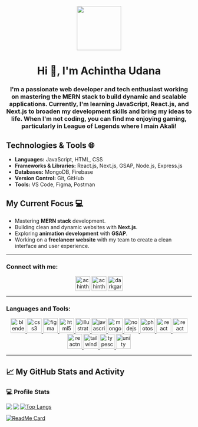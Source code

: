 <div align="center">
  <img src="https://raw.githubusercontent.com/7oSkaaa/7oSkaaa/main/Images/about_me.gif" width='120px' />
</div>

<h1 align="center">Hi 👋, I'm Achintha Udana</h1>
<h3 align="center">I'm a passionate web developer and tech enthusiast working on mastering the MERN stack to build dynamic and scalable applications. Currently, I'm learning JavaScript, React.js, and Next.js to broaden my development skills and bring my ideas to life. When I'm not coding, you can find me enjoying gaming, particularly in League of Legends where I main Akali!</h3>


## Technologies & Tools 🌐
- **Languages:** JavaScript, HTML, CSS
- **Frameworks & Libraries:** React.js, Next.js, GSAP, Node.js, Express.js
- **Databases:** MongoDB, Firebase
- **Version Control:** Git, GitHub
- **Tools:** VS Code, Figma, Postman

## My Current Focus 💻
- Mastering **MERN stack** development.
- Building clean and dynamic websites with **Next.js**.
- Exploring **animation development** with **GSAP**.
- Working on a **freelancer website** with my team to create a clean interface and user experience.

---

<h3 align="left">Connect with me:</h3>
<p align="center">
<a href="https://twitter.com/achintha udana" target="blank"><img align="center" src="https://github.com/Scar1109/skill-icons/blob/main/icons/Twitter.svg" alt="achintha udana" height="40" width="40" /></a>
<a href="https://fb.com/achintha udana" target="blank"><img align="center" src="https://raw.githubusercontent.com/rahuldkjain/github-profile-readme-generator/master/src/images/icons/Social/facebook.svg" alt="achintha udana" height="40" width="40" /></a>
<a href="https://instagram.com/darkgarphion" target="blank"><img align="center" src="https://github.com/Scar1109/skill-icons/blob/main/icons/Instagram.svg" alt="darkgarphion" height="40" width="40" /></a>
</p>

---

<h3 align="left">Languages and Tools:</h3>
<p align="center"> <a href="https://www.blender.org/" target="_blank" rel="noreferrer"> <img src="https://github.com/Scar1109/skill-icons/blob/main/icons/Blender-Light.svg" alt="blender" width="40" height="40"/> </a> <a href="https://www.w3schools.com/css/" target="_blank" rel="noreferrer"> <img src="https://github.com/Scar1109/skill-icons/blob/main/icons/CSS.svg" alt="css3" width="40" height="40"/> </a> <a href="https://www.figma.com/" target="_blank" rel="noreferrer"> <img src="https://github.com/Scar1109/skill-icons/blob/main/icons/Figma-Light.svg" alt="figma" width="40" height="40"/> </a> <a href="https://www.w3.org/html/" target="_blank" rel="noreferrer"> <img src="https://github.com/Scar1109/skill-icons/blob/main/icons/HTML.svg" alt="html5" width="40" height="40"/> </a> <a href="https://www.adobe.com/in/products/illustrator.html" target="_blank" rel="noreferrer"> <img src="https://github.com/Scar1109/skill-icons/blob/main/icons/Illustrator.svg" alt="illustrator" width="40" height="40"/> </a> <a href="https://developer.mozilla.org/en-US/docs/Web/JavaScript" target="_blank" rel="noreferrer"> <img src="https://github.com/Scar1109/skill-icons/blob/main/icons/JavaScript.svg" alt="javascript" width="40" height="40"/> </a> <a href="https://www.mongodb.com/" target="_blank" rel="noreferrer"> <img src="https://github.com/Scar1109/skill-icons/blob/main/icons/MongoDB.svg" alt="mongodb" width="40" height="40"/> </a> <a href="https://nodejs.org" target="_blank" rel="noreferrer"> <img src="https://github.com/Scar1109/skill-icons/blob/main/icons/NodeJS-Light.svg" alt="nodejs" width="40" height="40"/> </a> <a href="https://www.photoshop.com/en" target="_blank" rel="noreferrer"> <img src="https://github.com/Scar1109/skill-icons/blob/main/icons/Photoshop.svg" alt="photoshop" width="40" height="40"/> </a> <a href="https://reactjs.org/" target="_blank" rel="noreferrer"> <img src="https://github.com/Scar1109/skill-icons/blob/main/icons/React-Light.svg" alt="react" width="40" height="40"/> </a><a href="https://nextjs.org/" target="_blank" rel="noreferrer"> <img src="https://github.com/Scar1109/skill-icons/blob/main/icons/NextJS-Light.svg" alt="react" width="40" height="40"/> </a> <a href="https://reactnative.dev/" target="_blank" rel="noreferrer"> <img src="https://github.com/Scar1109/skill-icons/blob/main/icons/React-Light.svg" alt="reactnative" width="40" height="40"/> </a> <a href="https://tailwindcss.com/" target="_blank" rel="noreferrer"> <img src="https://github.com/Scar1109/skill-icons/blob/main/icons/TailwindCSS-Light.svg" alt="tailwind" width="40" height="40"/> </a> <a href="https://www.typescriptlang.org/" target="_blank" rel="noreferrer"> <img src="https://github.com/Scar1109/skill-icons/blob/main/icons/TypeScript.svg" alt="typescript" width="40" height="40"/> </a> <a href="https://unity.com/" target="_blank" rel="noreferrer"> <img src="https://github.com/Scar1109/skill-icons/blob/main/icons/Unity-Light.svg" alt="unity" width="40" height="40"/> </a>  </p>

---

## 📈 My GitHub Stats and Activity

### 💻 Profile Stats

<a href="https://github.com/AchinthaUdana/github-readme-stats">
  <img align="left" src="[https://github-readme-stats.vercel.app/api/pin/?username=AchinthaUdana&repo=github-readme-stats](https://github-readme-stats.vercel.app/api/top-langs/?username=anuraghazra&layout=compact)" />
</a>
<a href="https://github.com/AchinthaUdana/convoychat">
  <img align="left" src="https://github-readme-stats.vercel.app/api/pin/?username=AchinthaUdana&repo=convoychat" />
</a>

[![Top Langs]()](https://github.com/anuraghazra/github-readme-stats)

[![ReadMe Card](https://github-readme-stats.vercel.app/api/pin/?username=AchinthaUdana&repo=github-readme-stats)](https://github.com/AchinthaUdana/github-readme-stats)









